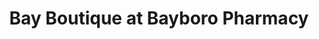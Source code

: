 ---
title: "Bay Boutique at Bayboro Pharmacy"
url: /bayboro/bay-boutique-at-bayboro-pharmacy/
shop: Andenken
---